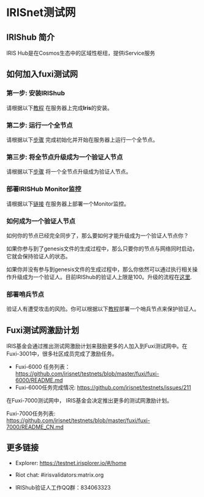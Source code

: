 # IRISnet测试网

## IRIShub 简介

IRIS Hub是在Cosmos生态中的区域性枢纽，提供iService服务

## 如何加入fuxi测试网

### 第一步: 安装IRIShub

请根据以下[教程](Install-the-Software.md) 在服务器上完成**Iris**的安装。

### 第二步: 运行一个全节点

请根据以下[步骤](Full-Node.md) 完成初始化并开始在服务器上运行一个全节点。


### 第三步: 将全节点升级成为一个验证人节点

请根据以下[步骤](Validator-Node.md) 将一个全节点升级成为验证人节点。

### 部署IRISHub Monitor监控

请根据以下[链接](../software/monitor.md) 在服务器上部署一个Monitor监控。


### 如何成为一个验证人节点

如何你的节点已经完全同步了，那么要如何才能升级成为一个验证人节点你？

如果你参与到了genesis文件的生成过程中，那么只要你的节点与网络同时启动，它就会保持验证人的状态。

如果你并没有参与到genesis文件的生成过程中，那么你依然可以通过执行相关操作升级成为一个验证人。目前IRIShub的验证人上限是100。升级的流程在[这里](Validator-Node.md).

### 部署哨兵节点

验证人有遭受攻击的风险。你可以根据以下[教程](../software/sentry.md)部署一个哨兵节点来保护验证人。

## Fuxi测试网激励计划

IRIS基金会通过推出测试网激励计划来鼓励更多的人加入到Fuxi测试网中。在Fuxi-3001中，很多社区成员完成了激励任务。

* Fuxi-6000 任务列表：https://github.com/irisnet/testnets/blob/master/fuxi/fuxi-6000/README.md
* Fuxi-6000任务完成情况: https://github.com/irisnet/testnets/issues/211


在Fuxi-7000测试网中， IRIS基金会决定推出更多的测试网激励计划。

Fuxi-7000任务列表: https://github.com/irisnet/testnets/blob/master/fuxi/fuxi-7000/README_CN.md

##  更多链接


* Explorer: https://testnet.irisplorer.io/#/home

* Riot chat: #irisvalidators:matrix.org

* IRIShub验证人工作QQ群：834063323